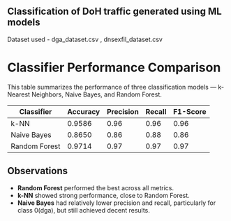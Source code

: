 ## Classification of DoH traffic generated using ML models


Dataset used - dga_dataset.csv , dnsexfil_dataset.csv

# Classifier Performance Comparison

This table summarizes the performance of three classification models — k-Nearest Neighbors, Naive Bayes, and Random Forest.

| Classifier       | Accuracy | Precision         | Recall         | F1-Score         |
|------------------|----------|-------------------|----------------|------------------|
| k-NN             | 0.9586   | 0.96              | 0.96           | 0.96             |
| Naive Bayes      | 0.8650   | 0.86              | 0.88           | 0.86             |
| Random Forest    | 0.9714   | 0.97              | 0.97           | 0.97             |


## Observations

- **Random Forest** performed the best across all metrics.
- **k-NN** showed strong performance, close to Random Forest.
- **Naive Bayes** had relatively lower precision and recall, particularly for class 0(dga), but still achieved decent results.
